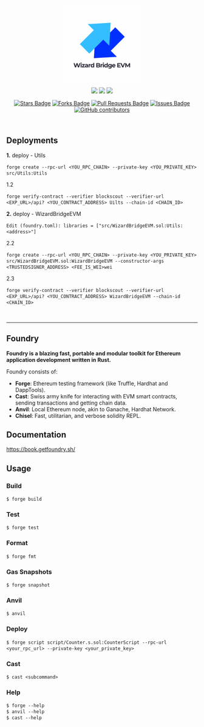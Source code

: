 <p align="center">
  <a href="https://wizard-bridge-evm.gitbook.io/docs">
      <picture>
        <img alt="logo" src="https://github.com/Wizard-Bridge-EVM/Solidity-Deploy-with-Foundry/blob/main/wizardbridgeevm-logo-white.png" height="200px">
      </picture>
</a>
</p>

<div align="center">
<a href="https://x.com/wizardbridgeevm" ><img src="https://img.shields.io/twitter/follow/wizardbridgeevm.svg?style=social" /></a>
<a href="https://testnet-wizardbridgeevm.web.app" ><img src="https://img.shields.io/badge/Test-Website-green" /></a>
<a href="https://www.facebook.com/people/Wizard-Bridge-EVM/61551776916251" ><img src="https://img.shields.io/badge/Page-Facebook-blue" /></a>

<a href="https://github.com/Wizard-Bridge-EVM/Solidity-Deploy-with-Foundry/stargazers"><img src="https://img.shields.io/github/stars/Wizard-Bridge-EVM/Solidity-Deploy-with-Foundry" alt="Stars Badge"/></a>
<a href="https://github.com/Wizard-Bridge-EVM/Solidity-Deploy-with-Foundry/network/members"><img src="https://img.shields.io/github/forks/Wizard-Bridge-EVM/Solidity-Deploy-with-Foundry" alt="Forks Badge"/></a>
<a href="https://github.com/Wizard-Bridge-EVM/Solidity-Deploy-with-Foundry/pulls"><img src="https://img.shields.io/github/issues-pr/Wizard-Bridge-EVM/Solidity-Deploy-with-Foundry" alt="Pull Requests Badge"/></a>
<a href="https://github.com/Wizard-Bridge-EVM/Solidity-Deploy-with-Foundry/issues"><img src="https://img.shields.io/github/issues/Wizard-Bridge-EVM/Solidity-Deploy-with-Foundry" alt="Issues Badge"/></a>
<a href="https://github.com/Wizard-Bridge-EVM/Solidity-Deploy-with-Foundry/graphs/contributors"><img alt="GitHub contributors" src="https://img.shields.io/github/contributors/Wizard-Bridge-EVM/Solidity-Deploy-with-Foundry?color=2b9348"></a>
</div>

<br>

## Deployments
<b>1.</b> deploy - Utils
```
forge create --rpc-url <YOU_RPC_CHAIN> --private-key <YOU_PRIVATE_KEY> src/Utils:Utils
```
1.2
```
forge verify-contract --verifier blockscout --verifier-url <EXP_URL>/api? <YOU_CONTRACT_ADDRESS> Uilts --chain-id <CHAIN_ID>
```
<b>2.</b> deploy - WizardBridgeEVM
```
Edit (foundry.toml): libraries = ["src/WizardBridgeEVM.sol:Utils:<address>"]
```
2.2
```
forge create --rpc-url <YOU_RPC_CHAIN> --private-key <YOU_PRIVATE_KEY> src/WizardBridgeEVM.sol:WizardBridgeEVM --constructor-args <TRUSTEDSIGNER_ADDRESS> <FEE_IS_WEI>wei
```
2.3
```
forge verify-contract --verifier blockscout --verifier-url <EXP_URL>/api? <YOU_CONTRACT_ADDRESS> WizardBridgeEVM --chain-id <CHAIN_ID>
```

<br>

---

## Foundry

**Foundry is a blazing fast, portable and modular toolkit for Ethereum application development written in Rust.**

Foundry consists of:

-   **Forge**: Ethereum testing framework (like Truffle, Hardhat and DappTools).
-   **Cast**: Swiss army knife for interacting with EVM smart contracts, sending transactions and getting chain data.
-   **Anvil**: Local Ethereum node, akin to Ganache, Hardhat Network.
-   **Chisel**: Fast, utilitarian, and verbose solidity REPL.

## Documentation

https://book.getfoundry.sh/

## Usage

### Build

```shell
$ forge build
```

### Test

```shell
$ forge test
```

### Format

```shell
$ forge fmt
```

### Gas Snapshots

```shell
$ forge snapshot
```

### Anvil

```shell
$ anvil
```

### Deploy

```shell
$ forge script script/Counter.s.sol:CounterScript --rpc-url <your_rpc_url> --private-key <your_private_key>
```

### Cast

```shell
$ cast <subcommand>
```

### Help

```shell
$ forge --help
$ anvil --help
$ cast --help
```
